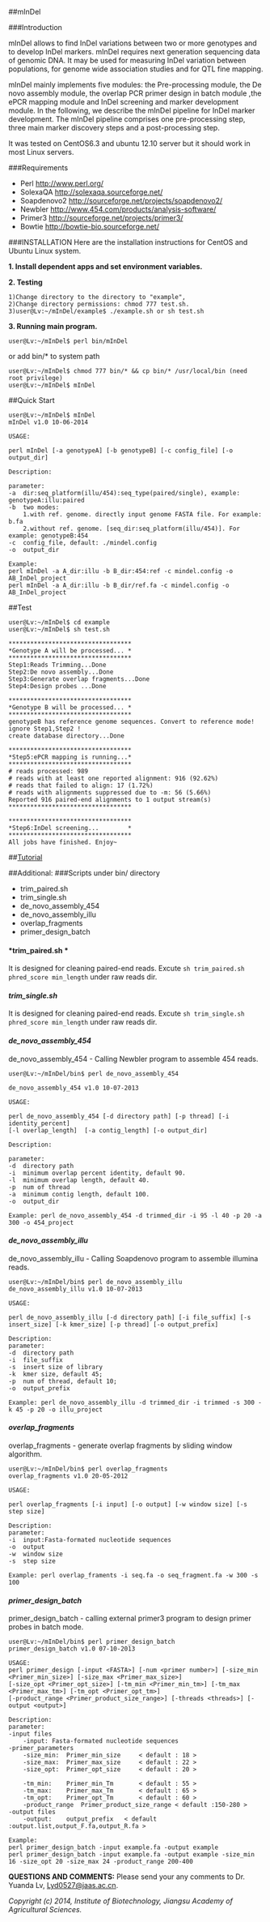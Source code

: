 ##mInDel

###Introduction

mInDel allows to find InDel variations between two or more genotypes and to develop InDel markers. mInDel requires next generation sequencing data of genomic DNA. It may be used for measuring InDel variation between populations, for genome wide association studies and for QTL fine mapping.

mInDel mainly implements five modules: the Pre-processing module, the De novo assembly module, the overlap PCR primer design in batch module ,the ePCR mapping module and InDel screening and marker development module. In the following, we describe the mInDel pipeline for InDel marker development. The mInDel pipeline comprises one pre-processing step, three main marker discovery steps and a post-processing step.

It was tested on CentOS6.3 and ubuntu 12.10 server but it should work in most Linux servers.

###Requirements
- Perl http://www.perl.org/
- SolexaQA http://solexaqa.sourceforge.net/
- Soapdenovo2 http://sourceforge.net/projects/soapdenovo2/ 
- Newbler http://www.454.com/products/analysis-software/
- Primer3 http://sourceforge.net/projects/primer3/
- Bowtie http://bowtie-bio.sourceforge.net/


###INSTALLATION
Here are the installation instructions for CentOS and Ubuntu Linux system.

**1. Install dependent apps and set environment variables.**

**2. Testing**
```
1)Change directory to the directory to "example",
2)Change directory permissions: chmod 777 test.sh. 
3)user@Lv:~/mInDel/example$ ./example.sh or sh test.sh 
```
**3. Running main program.**
```
user@Lv:~/mInDel$ perl bin/mInDel
```
or add bin/* to system path
```
user@Lv:~/mInDel$ chmod 777 bin/* && cp bin/* /usr/local/bin (need root privilege)
user@Lv:~/mInDel$ mInDel 
```
##Quick Start
```
user@Lv:~/mInDel$ mInDel
mInDel v1.0 10-06-2014

USAGE:

perl mInDel [-a genotypeA] [-b genotypeB] [-c config_file] [-o output_dir]

Description:

parameter:
-a  dir:seq_platform(illu/454):seq_type(paired/single), example: genotypeA:illu:paired
-b  two modes:
    1.with ref. genome. directly input genome FASTA file. For example: b.fa
    2.without ref. genome. [seq_dir:seq_platform(illu/454)]. For example: genotypeB:454
-c  config_file, default: ./mindel.config
-o  output_dir

Example: 
perl mInDel -a A_dir:illu -b B_dir:454:ref -c mindel.config -o AB_InDel_project
perl mInDel -a A_dir:illu -b B_dir/ref.fa -c mindel.config -o AB_InDel_project
```
##Test
```
user@Lv:~/mInDel$ cd example
user@Lv:~/mInDel$ sh test.sh

**********************************
*Genotype A will be processed... *
**********************************
Step1:Reads Trimming...Done
Step2:De novo assembly...Done
Step3:Generate overlap fragments...Done
Step4:Design probes ...Done

**********************************
*Genotype B will be processed... *
**********************************
genotypeB has reference genome sequences. Convert to reference mode!
ignore Step1,Step2 !
create database directory...Done

**********************************
*Step5:ePCR mapping is running...*
**********************************
# reads processed: 989
# reads with at least one reported alignment: 916 (92.62%)
# reads that failed to align: 17 (1.72%)
# reads with alignments suppressed due to -m: 56 (5.66%)
Reported 916 paired-end alignments to 1 output stream(s)
**********************************

**********************************
*Step6:InDel screening...        *
**********************************
All jobs have finished. Enjoy~

```

##[Tutorial](https://github.com/lyd0527/mInDel/blob/master/doc/Tutorial.md)

##Additional:
###Scripts under bin/ directory
- trim_paired.sh
- trim_single.sh
- de_novo_assembly_454
- de_novo_assembly_illu
- overlap_fragments
- primer_design_batch

#### *trim_paired.sh *
It is designed for cleaning paired-end reads. Excute `sh trim_paired.sh phred_score min_length` under raw reads dir.

#### *trim_single.sh*
It is designed for cleaning paired-end reads. Excute `sh trim_single.sh phred_score min_length` under raw reads dir.

#### *de_novo_assembly_454*
de_novo_assembly_454 - Calling Newbler program to assemble 454 reads.
```
user@Lv:~/mInDel/bin$ perl de_novo_assembly_454 

de_novo_assembly_454 v1.0 10-07-2013

USAGE:

perl de_novo_assembly_454 [-d directory path] [-p thread] [-i identity_percent] 
[-l overlap_length]  [-a contig_length] [-o output_dir]

Description:

parameter:
-d  directory path
-i  minimum overlap percent identity, default 90.
-l  minimum overlap length, default 40.
-p  num of thread
-a  minimum contig length, default 100.
-o  output_dir

Example: perl de_novo_assembly_454 -d trimmed_dir -i 95 -l 40 -p 20 -a 300 -o 454_project

```

#### *de_novo_assembly_illu*
de_novo_assembly_illu - Calling Soapdenovo program to assemble illumina reads.
```
user@Lv:~/mInDel/bin$ perl de_novo_assembly_illu
de_novo_assembly_illu v1.0 10-07-2013

USAGE:

perl de_novo_assembly_illu [-d directory path] [-i file_suffix] [-s insert_size] [-k kmer_size] [-p thread] [-o output_prefix]

Description:
parameter:
-d  directory path
-i  file_suffix
-s  insert size of library
-k  kmer size, default 45;
-p  num of thread, default 10;
-o  output_prefix

Example: perl de_novo_assembly_illu -d trimmed_dir -i trimmed -s 300 -k 45 -p 20 -o illu_project
```

#### *overlap_fragments*
overlap_fragments - generate overlap fragments by sliding window algorithm.
```
user@Lv:~/mInDel/bin$ perl overlap_fragments 
overlap_fragments v1.0 20-05-2012

USAGE:

perl overlap_fragments [-i input] [-o output] [-w window size] [-s step size]

Description:
parameter:
-i	input:Fasta-formated nucleotide sequences
-o	output
-w	window size
-s	step size
	
Example: perl overlap_framents -i seq.fa -o seq_fragment.fa -w 300 -s 100

```
#### *primer_design_batch*
primer_design_batch - calling external primer3 program to design primer probes in batch mode.
```
user@Lv:~/mInDel/bin$ perl primer_design_batch
primer_design_batch v1.0 07-10-2013

USAGE:
perl primer_design [-input <FASTA>] [-num <primer number>] [-size_min <Primer_min_size>] [-size_max <Primer_max_size>] 
[-size_opt <Primer_opt_size>] [-tm_min <Primer_min_tm>] [-tm_max <Primer_max_tm>] [-tm_opt <Primer_opt_tm>] 
[-product_range <Primer_product_size_range>] [-threads <threads>] [-output <output>] 

Description:
parameter:
-input files
	-input: Fasta-formated nucleotide sequences
-primer_parameters
	-size_min:	Primer_min_size		< default : 18 >
	-size_max:	Primer_max_size		< default : 22 >
	-size_opt:	Primer_opt_size		< default : 20 >

	-tm_min:	Primer_min_Tm		< default : 55 >
	-tm_max:	Primer_max_Tm		< default : 65 >
	-tm_opt:	Primer_opt_Tm		< default : 60 >
	-product_range	Primer_product_size_range < default :150-280 >
-output files
	-output:	output_prefix 	< default :output.list,output_F.fa,output_R.fa >

Example: 
perl primer_design_batch -input example.fa -output example
perl primer_design_batch -input example.fa -output example -size_min 16 -size_opt 20 -size_max 24 -product_range 200-400

```


**QUESTIONS AND COMMENTS:**
Please send your any comments to Dr. Yuanda Lv, Lyd0527@jaas.ac.cn.

*Copyright (c) 2014, Institute of Biotechnology, Jiangsu Academy of Agricultural Sciences.*
